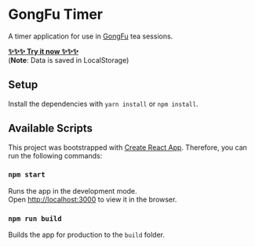 # GongFu Timer

A timer application for use in [GongFu](https://en.wikipedia.org/wiki/Gongfu_tea_ceremony) tea sessions.

**[:sparkles::sparkles::sparkles: Try it now :sparkles::sparkles::sparkles:](https://gongfu-timer.surge.sh)**  
(**Note**: Data is saved in LocalStorage)

## Setup

Install the dependencies with `yarn install` or `npm install`.

## Available Scripts

This project was bootstrapped with [Create React App](https://github.com/facebookincubator/create-react-app).
Therefore, you can run the following commands:

### `npm start`

Runs the app in the development mode.<br>
Open [http://localhost:3000](http://localhost:3000) to view it in the browser.

### `npm run build`

Builds the app for production to the `build` folder.
